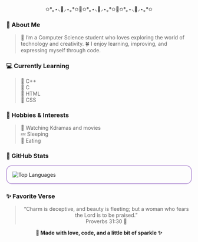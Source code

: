 <!-- 🌸 Butterfly Lavender Intro Section for Venice 🦋 -->

<p align="center">
  ✩°｡⋆⸜🦋⸝⋆｡°✩🌷✩°｡⋆⸜🦋⸝⋆｡°✩🌷✩°｡⋆⸜🦋⸝⋆｡°✩  
</p>

### 🦋 About Me  
<blockquote>
💜 I’m a Computer Science student who loves exploring the world of technology and creativity.  
🍀 I enjoy learning, improving, and expressing myself through code.  
</blockquote>

### 💻 Currently Learning  
<blockquote>
🌸 C++ <br>
🌸 C <br>
🌸 HTML <br>
🌸 CSS  
</blockquote>

### 🎀 Hobbies & Interests  
<blockquote>
🍿 Watching Kdramas and movies <br>
💤 Sleeping <br>
🍰 Eating  
</blockquote>

### 💫 GitHub Stats  
<div style="border: 2px solid #bb9cd9; border-radius: 15px; padding: 15px;">
  <img src="https://github-readme-stats.vercel.app/api/top-langs/?username=created-by-the-creator&layout=compact&theme=material-palenight&hide_border=true&title_color=bb9cd9" alt="Top Languages">
</div>


### ✨ Favorite Verse  
<blockquote>
<div align="center">
“Charm is deceptive, and beauty is fleeting;  
but a woman who fears the Lord is to be praised.”   <br>
Proverbs 31:30 💜 
</div>
</blockquote>

<div align="center">
  
<strong>🦋 Made with love, code, and a little bit of sparkle ✨ </strong>
  
</div>
